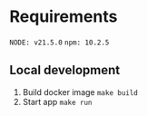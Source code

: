 # Requirements

`NODE: v21.5.0`
`npm: 10.2.5`

## Local development
1. Build docker image
`make build`
2. Start app
`make run`